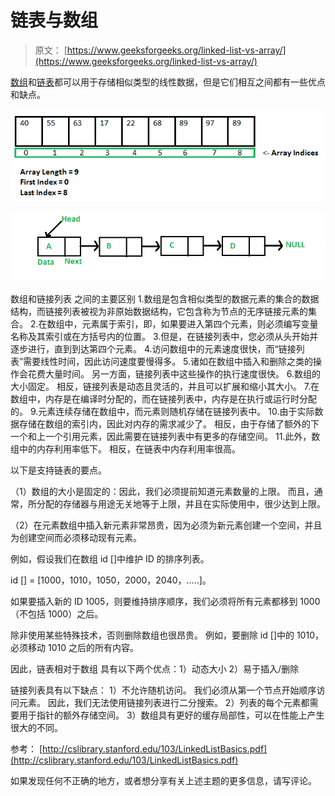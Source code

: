 # 链表与数组

> 原文： [https://www.geeksforgeeks.org/linked-list-vs-array/](https://www.geeksforgeeks.org/linked-list-vs-array/)

[数组](https://www.geeksforgeeks.org/array-data-structure/)和[链表](https://www.geeksforgeeks.org/data-structures/linked-list/)都可以用于存储相似类型的线性数据，但是它们相互之间都有一些优点和缺点。

![](img/f135b70319b69f7c8fc3364f232504ba.png)

![](img/f3277ee37f20568b18a51cd230eb1fa6.png)

数组和链接列表
之间的主要区别 1.数组是包含相似类型的数据元素的集合的数据结构，而链接列表被视为非原始数据结构，它包含称为节点的无序链接元素的集合。
2.在数组中，元素属于索引，即，如果要进入第四个元素，则必须编写变量名称及其索引或在方括号内的位置。
3.但是，在链接列表中，您必须从头开始并逐步进行，直到到达第四个元素。
4.访问数组中的元素速度很快，而“链接列表”需要线性时间，因此访问速度要慢得多。
5.诸如在数组中插入和删除之类的操作会花费大量时间。 另一方面，链接列表中这些操作的执行速度很快。
6.数组的大小固定。 相反，链接列表是动态且灵活的，并且可以扩展和缩小其大小。
7.在数组中，内存是在编译时分配的，而在链接列表中，内存是在执行或运行时分配的。
9.元素连续存储在数组中，而元素则随机存储在链接列表中。
10.由于实际数据存储在数组的索引内，因此对内存的需求减少了。 相反，由于存储了额外的下一个和上一个引用元素，因此需要在链接列表中有更多的存储空间。
11.此外，数组中的内存利用率低下。 相反，在链表中内存利用率很高。

以下是支持链表的要点。

（1）数组的大小是固定的：因此，我们必须提前知道元素数量的上限。 而且，通常，所分配的存储器与用途无关地等于上限，并且在实际使用中，很少达到上限。

（2）在元素数组中插入新元素非常昂贵，因为必须为新元素创建一个空间，并且为创建空间而必须移动现有元素。

例如，假设我们在数组 id []中维护 ID 的排序列表。

id [] = [1000，1010，1050，2000，2040，…..]。

如果要插入新的 ID 1005，则要维持排序顺序，我们必须将所有元素都移到 1000（不包括 1000）之后。

除非使用某些特殊技术，否则删除数组也很昂贵。 例如，要删除 id []中的 1010，必须移动 1010 之后的所有内容。

因此，链表相对于数组
具有以下两个优点：1）动态大小
2）易于插入/删除

链接列表具有以下缺点：
1）不允许随机访问。 我们必须从第一个节点开始顺序访问元素。 因此，我们无法使用链接列表进行二分搜索。
2）列表的每个元素都需要用于指针的额外存储空间。
3）数组具有更好的缓存局部性，可以在性能上产生很大的不同。

参考：
[http://cslibrary.stanford.edu/103/LinkedListBasics.pdf](http://cslibrary.stanford.edu/103/LinkedListBasics.pdf)

如果发现任何不正确的地方，或者想分享有关上述主题的更多信息，请写评论。

